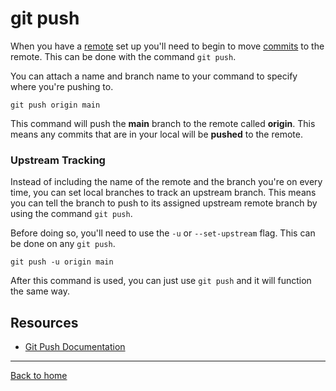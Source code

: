 # git push

When you have a [remote](./Remote.md) set up you'll need to begin to move [commits](./Commit.md) to the remote. This can be done with the command `git push`.

You can attach a name and branch name to your command to specify where you're pushing to.

```
git push origin main
```

This command will push the **main** branch to the remote called **origin**. This means any commits that are in your local will be **pushed** to the remote.

### Upstream Tracking

Instead of including the name of the remote and the branch you're on every time, you can set local branches to track an upstream branch. This means you can tell the branch to push to its assigned upstream remote branch by using the command `git push`.

Before doing so, you'll need to use the `-u` or `--set-upstream` flag. This can be done on any `git push`.

```
git push -u origin main
```

After this command is used, you can just use `git push` and it will function the same way.

## Resources

- [Git Push Documentation](https://git-scm.com/docs/git-push)

---

[Back to home](../README.md)